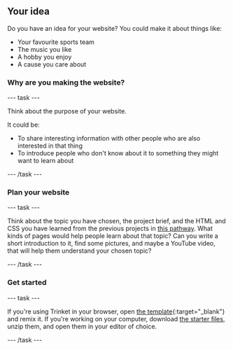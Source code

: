 ## Your idea

Do you have an idea for your website? You could make it about things like:

  + Your favourite sports team
  + The music you like
  + A hobby you enjoy
  + A cause you care about

### Why are you making the website?

--- task ---

Think about the purpose of your website.

It could be:
  + To share interesting information with other people who are also interested in that thing
  + To introduce people who don't know about it to something they might want to learn about

--- /task ---

### Plan your website

--- task ---

Think about the topic you have chosen, the project brief, and the HTML and CSS you have learned from the previous projects in [this pathway](#). What kinds of pages would help people learn about that topic? Can you write a short introduction to it, find some pictures, and maybe a YouTube video, that will help them understand your chosen topic?

--- /task ---

### Get started

--- task ---

If you're using Trinket in your browser, open [the template](#){:target="_blank"} and remix it. If you're working on your computer, download [the starter files](rpf.io/p/en/scam-site-get), unzip them, and open them in your editor of choice.

--- /task ---
